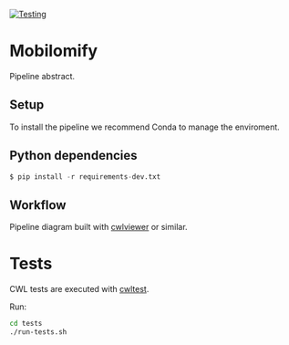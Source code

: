 [![Testing](https://github.com/EBI-Metagenomics/mobilomify/actions/workflows/test.yml/badge.svg)](https://github.com/EBI-Metagenomics/mobilomify/actions/workflows/test.yml)

# Mobilomify

Pipeline abstract.

## Setup

To install the pipeline we recommend Conda to manage the enviroment.

## Python dependencies

```python
$ pip install -r requirements-dev.txt
```

## Workflow

Pipeline diagram built with [cwlviewer](https://view.commonwl.org/) or similar.

# Tests

CWL tests are executed with [cwltest](https://github.com/common-workflow-language/cwltest).

Run:
```bash
cd tests
./run-tests.sh
```